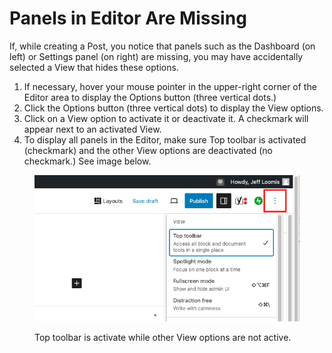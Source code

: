 # Panels in Editor Are Missing

If, while creating a Post, you notice that panels such as the Dashboard (on left) or Settings panel (on right) are missing, you may have accidentally selected a View that hides these options.&#x20;

1. If necessary, hover your mouse pointer in the upper-right corner of the Editor area to display the Options button (three vertical dots.)&#x20;
2. Click the Options button (three vertical dots) to display the View options.
3. Click on a View option to activate it or deactivate it. A checkmark will appear next to an activated View.&#x20;
4. To display all panels in the Editor, make sure Top toolbar is activated (checkmark) and the other View options are deactivated (no checkmark.) See image below.&#x20;

<figure><img src="../.gitbook/assets/panels-in-editor-are-missing.png" alt=""><figcaption><p>Top toolbar is activate while other View options are not active.</p></figcaption></figure>
